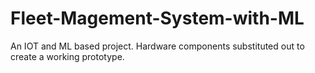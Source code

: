 # Fleet-Magement-System-with-ML
An IOT and ML based project. Hardware components substituted out to create a working prototype.
